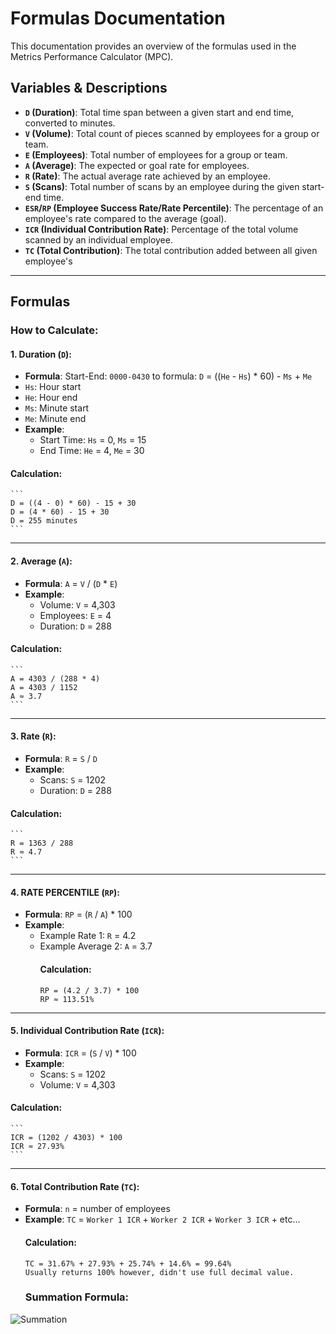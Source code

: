 # Formulas Documentation

This documentation provides an overview of the formulas used in the Metrics Performance Calculator (MPC).

## Variables & Descriptions

- **`D` (Duration)**: Total time span between a given start and end time, converted to minutes.
- **`V` (Volume)**: Total count of pieces scanned by employees for a group or team.
- **`E` (Employees)**: Total number of employees for a group or team.
- **`A` (Average)**: The expected or goal rate for employees.
- **`R` (Rate)**: The actual average rate achieved by an employee.
- **`S` (Scans)**: Total number of scans by an employee during the given start-end time.
- **`ESR`/`RP` (Employee Success Rate/Rate Percentile)**: The percentage of an employee's rate compared to the average (goal).
- **`ICR` (Individual Contribution Rate)**: Percentage of the total volume scanned by an individual employee.
- **`TC` (Total Contribution)**: The total contribution added between all given employee's

---

## Formulas

### How to Calculate:

#### **1. Duration (`D`)**:

- **Formula**: Start-End: `0000-0430` to formula: `D` = ((`He` - `Hs`) \* 60) - `Ms` + `Me`
- `Hs`: Hour start
- `He`: Hour end
- `Ms`: Minute start
- `Me`: Minute end
- **Example**:
  - Start Time: `Hs` = 0, `Ms` = 15
  - End Time: `He` = 4, `Me` = 30

#### Calculation:

    ```
    D = ((4 - 0) * 60) - 15 + 30
    D = (4 * 60) - 15 + 30
    D = 255 minutes
    ```

---

#### **2. Average (`A`)**:

- **Formula**: `A` = `V` / (`D` \* `E`)
- **Example**:
  - Volume: `V` = 4,303
  - Employees: `E` = 4
  - Duration: `D` = 288

#### Calculation:

    ```
    A = 4303 / (288 * 4)
    A = 4303 / 1152
    A ≈ 3.7
    ```

---

#### **3. Rate (`R`)**:

- **Formula**: `R` = `S` / `D`
- **Example**:
  - Scans: `S` = 1202
  - Duration: `D` = 288

#### Calculation:

    ```
    R = 1363 / 288
    R ≈ 4.7
    ```

---

#### **4. RATE PERCENTILE (`RP`)**:

- **Formula**: `RP` = (`R` / `A`) \* 100
- **Example**:
  - Example Rate 1: `R` = 4.2
  - Example Average 2: `A` = 3.7
    #### Calculation:
    ```
    RP = (4.2 / 3.7) * 100
    RP ≈ 113.51%
    ```

---

#### **5. Individual Contribution Rate (`ICR`)**:

- **Formula**: `ICR` = (`S` / `V`) \* 100
- **Example**:
  - Scans: `S` = 1202
  - Volume: `V` = 4,303

#### Calculation:

    ```
    ICR = (1202 / 4303) * 100
    ICR ≈ 27.93%
    ```

---

#### **6. Total Contribution Rate (`TC`)**:

- **Formula**: `n` = number of employees
- **Example**: `TC` = `Worker 1 ICR` + `Worker 2 ICR` + `Worker 3 ICR` + etc...
  #### Calculation:
  ```
  TC = 31.67% + 27.93% + 25.74% + 14.6% = 99.64%
  Usually returns 100% however, didn't use full decimal value.
  ```
  ### Summation Formula:
![Summation](https://github.com/user-attachments/assets/e3ba6f85-8121-4eaf-aab4-674042c34b61)
